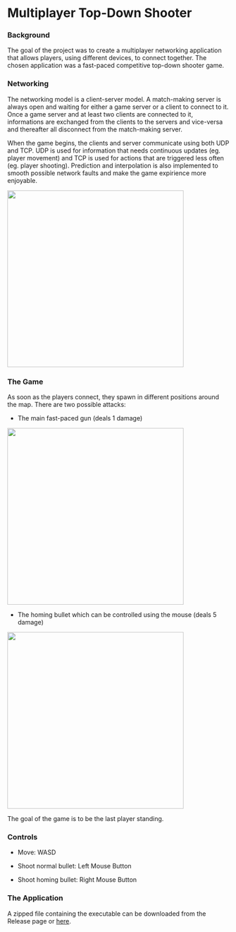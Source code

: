 # Multiplayer Top-Down Shooter

### Background

The goal of the project was to create a multiplayer networking application that allows players, using different devices, to connect together. The chosen application was a fast-paced competitive top-down shooter game.

### Networking

The networking model is a client-server model. A match-making server is always open and waiting for either a game server or a client to connect to it. Once a game server and at least two clients are connected to it, informations are exchanged from the clients to the servers and vice-versa and thereafter all disconnect from the match-making server. 

When the game begins, the clients and server communicate using both UDP and TCP. UDP is used for information that needs continuous updates (eg. player movement) and TCP is used for actions that are triggered less often (eg. player shooting). Prediction and interpolation is also implemented to smooth possible network faults and make the game expirience more enjoyable.

<img src="https://media.giphy.com/media/Zsc2GFCDQYaIqUtnim/giphy-downsized.gif" width="400">

### The Game

As soon as the players connect, they spawn in different positions around the map. There are two possible attacks:

- The main fast-paced gun (deals 1 damage)

<img src="https://media.giphy.com/media/tIgyJT5OvNeMcSbfS7/giphy.gif" width="400">

- The homing bullet which can be controlled using the mouse (deals 5 damage)

<img src="https://media.giphy.com/media/2LMPom92pbulXNONdg/giphy.gif" width="400">

The goal of the game is to be the last player standing.

### Controls

- Move: WASD

- Shoot normal bullet: Left Mouse Button

- Shoot homing bullet: Right Mouse Button


### The Application

A zipped file containing the executable can be downloaded from the Release page or [here](https://github.com/StylianosZachariou/Multiplayer-Top-Down-Shooter/releases/download/1.0/executable.zip).

